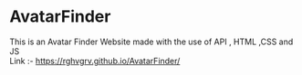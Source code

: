 # AvatarFinder
This is an Avatar Finder Website made with the use of API , HTML ,CSS and JS 
<br>
Link :- https://rghvgrv.github.io/AvatarFinder/
  
